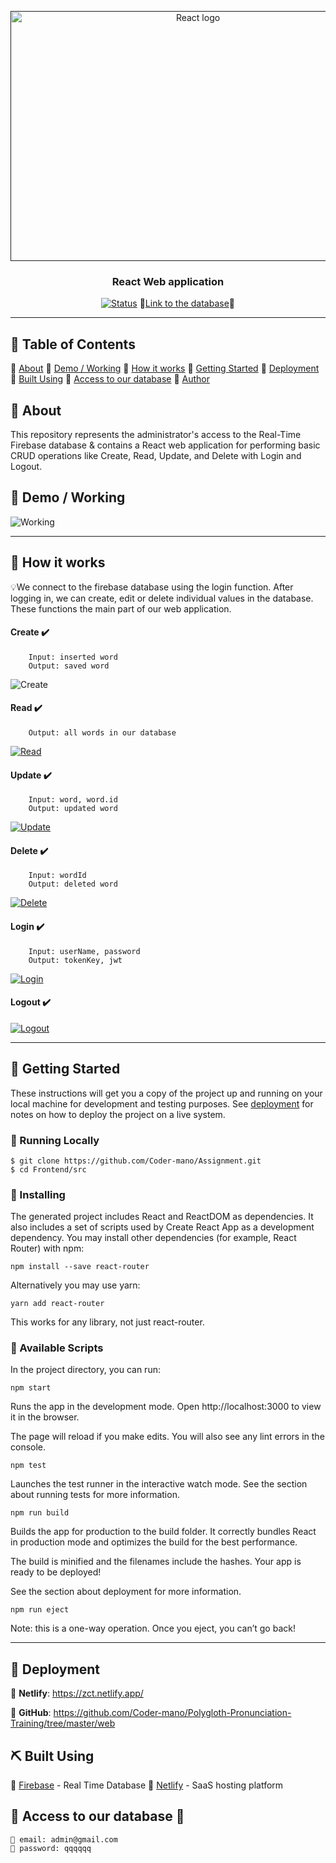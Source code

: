 <p align="center">
  <a href="" rel="noopener">
 <img width=584px height=400px src="https://dwglogo.com/wp-content/uploads/2017/09/1460px-React_logo.png" alt="React logo"></a>
</p>

<h3 align="center">React Web application</h3>

<div align="center">

[![Status](https://img.shields.io/badge/status-active-success.svg)]()
🔗[Link to the database](https://zct.netlify.app/login)🔗

</div>

---

## 📝 Table of Contents

🔗 [About](#about)
🔗 [Demo / Working](#demo)
🔗 [How it works](#working)
🔗 [Getting Started](#getting_started)
🔗 [Deployment](#deployment)
🔗 [Built Using](#built_using)
🔗 [Access to our database](#acces)
🔗 [Author](#author)


## 🧐 About <a name = "about"></a>

This repository represents the administrator's access to the Real-Time Firebase database & contains a React web application for performing basic CRUD operations like Create, Read, Update, and Delete with Login and Logout.


## 🎥 Demo / Working <a name = "demo"></a>

![Working](https://media.giphy.com/media/sRFEa8lbeC7zbcIZZR/giphy.gif)

---
## 💭 How it works <a name = "working"></a>
💡We connect to the firebase database using the login function. After logging in, we can create, edit or delete individual values ​​in the database. These functions the main part of our web application.

#### Create ✔️
```
    Input: inserted word
    Output: saved word
 ```

![Create](https://raw.githubusercontent.com/Coder-mano/Polygloth-Pronunciation-Training/master/images/save_and_update.png?token=AFTV4LCZZVZ7BSJJ2WLQQOK6XPLJE)


#### Read ✔️
```
    Output: all words in our database
 ```
 [![Read](https://raw.githubusercontent.com/Coder-mano/Polygloth-Pronunciation-Training/master/images/read.png?token=AFTV4LD4JQCO2DU4Y3562L26XPLOG)]()

#### Update ✔️
```
    Input: word, word.id
    Output: updated word
 ```
 [![Update](https://raw.githubusercontent.com/Coder-mano/Polygloth-Pronunciation-Training/master/images/save_and_update.png?token=AFTV4LCZZVZ7BSJJ2WLQQOK6XPLJE)]()

#### Delete ✔️
```
    Input: wordId
    Output: deleted word
 ```
 [![Delete](https://raw.githubusercontent.com/Coder-mano/Polygloth-Pronunciation-Training/master/images/delete.png?token=AFTV4LDM565O2DTNROWCHUS6XPLD6)]()

#### Login ✔️
```
    Input: userName, password
    Output: tokenKey, jwt 
``` 
[![Login](https://raw.githubusercontent.com/Coder-mano/Polygloth-Pronunciation-Training/master/images/login.png?token=AFTV4LEOEDARMX2XAPE6IN26XPLBO)]()

#### Logout ✔️
[![Logout](https://raw.githubusercontent.com/Coder-mano/Polygloth-Pronunciation-Training/master/images/logout.png?token=AFTV4LCBRITM2X2KJHG3G4K6XPK5U)]()

---


## 🏁 Getting Started <a name = "getting_started"></a>

These instructions will get you a copy of the project up and running on your local machine for development and testing purposes. See [deployment](#deployment) for notes on how to deploy the project on a live system.

### 👷 Running Locally

```
$ git clone https://github.com/Coder-mano/Assignment.git
$ cd Frontend/src
```

### 👷 Installing
The generated project includes React and ReactDOM as dependencies. It also includes a set of scripts used by Create React App as a development dependency. You may install other dependencies (for example, React Router) with npm:
```
npm install --save react-router
```
Alternatively you may use yarn:

```
yarn add react-router
```
This works for any library, not just react-router.



### 👷 Available Scripts
In the project directory, you can run:
```
npm start
```
Runs the app in the development mode. Open http://localhost:3000 to view it in the browser.

The page will reload if you make edits. You will also see any lint errors in the console.
```
npm test
```
Launches the test runner in the interactive watch mode. See the section about running tests for more information.
```
npm run build
```
Builds the app for production to the build folder. It correctly bundles React in production mode and optimizes the build for the best performance.

The build is minified and the filenames include the hashes. Your app is ready to be deployed!

See the section about deployment for more information.
```
npm run eject
```
Note: this is a one-way operation. Once you eject, you can’t go back!


---

## 🚀 Deployment <a name = "deployment"></a>

🔗 **Netlify**:  https://zct.netlify.app/

🔗 **GitHub**: https://github.com/Coder-mano/Polygloth-Pronunciation-Training/tree/master/web


## ⛏️ Built Using <a name = "built_using"></a>

🔗 [Firebase](https://console.firebase.google.com/u/0/?hl=en) - Real Time Database
🔗 [Netlify](https://www.netlify.com/) - SaaS hosting platform

## 🔐 Access to our database <a name = "access"></a>🔑

    🔑 email: admin@gmail.com  
    🔑 password: qqqqqq







